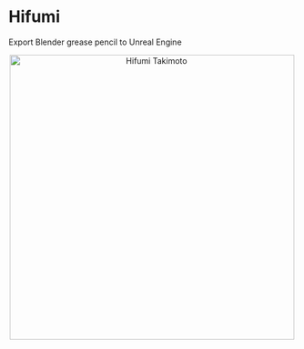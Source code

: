 # Hifumi

Export Blender grease pencil to Unreal Engine

<p align="center">
    <img src="https://www.nautiljon.com/images/perso/00/46/takimoto_hifumi_13864.webp" alt="Hifumi Takimoto" width="500"/>
</p>